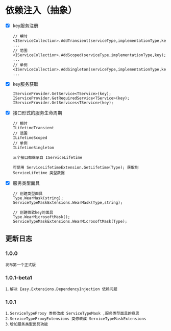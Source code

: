 # 依赖注入（抽象）

- [x] key服务注册

  ~~~text
  // 瞬时
  <IServiceCollection>.AddTransient(serviceType,implementationType,key);
  ...
  // 范围
  <IServiceCollection>.AddScoped(serviceType,implementationType,key);
  ...
  // 单例
  <IServiceCollection>.AddSingleton(serviceType,implementationType,key);
  ...
  ~~~

- [x] key服务获取

  ~~~text
  IServiceProvider.GetService<TService>(key);
  IServiceProvider.GetRequiredService<TService>(key);
  IServiceProvider.GetServices<TService>(key);
  ~~~

- [x] 接口形式的服务生命周期

  ~~~text
  // 瞬时
  ILifetimeTransient
  // 范围
  ILifetimeScoped
  // 单例
  ILifetimeSingleton

  三个接口都继承自 IServiceLifetime

  可使用 ServiceLifetimeExtension.GetLifetime(Type); 获取到 ServiceLifetime 类型数据
  ~~~

- [x] 服务类型面具

  ~~~text
  // 创建类型面具
  Type.WearMask(string);
  ServiceTypeMaskExtensions.WearMask(Type,string);

  // 创建微软key的面具
  Type.WearMicrosoftMask();
  ServiceTypeMaskExtensions.WearMicrosoftMask(Type);
  ~~~

## 更新日志

### 1.0.0

~~~text
发布第一个正式版
~~~

### 1.0.1-beta1

~~~text
1.解决 Easy.Extensions.DependencyInjection 依赖问题
~~~

### 1.0.1

~~~text
1.ServiceTypeProxy 类修改成 ServiceTypeMask ,服务类型面具的意思
2.ServiceTypeProxyExtensions 类修改成 ServiceTypeMaskExtensions
3.增加服务类型面具功能
~~~
